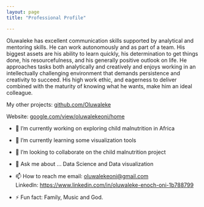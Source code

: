 ```yaml
---
layout: page
title: "Professional Profile"

---
```


Oluwaleke has excellent communication skills supported by analytical and mentoring skills. He can work autonomously and as part of a team. His biggest assets are his ability to learn quickly, his determination to get things done, his resourcefulness, and his generally positive outlook on life. He approaches tasks both analytically and creatively and enjoys working in an intellectually challenging environment that demands persistence and creativity to succeed. His high work ethic, and eagerness to deliver combined with the maturity of knowing what he wants, make him an ideal colleague. 

My other projects: [github.com/Oluwaleke](https://github.com/Oluwaleke)

Website: [google.com/view/oluwalekeoni/home](https://sites.google.com/view/oluwalekeoni/home)


- 🔭 I’m currently working on exploring child malnutrition in Africa 
- 🌱 I’m currently learning some visualization tools
- 👯 I’m looking to collaborate on the child malnutrition project
- 💬 Ask me about ... Data Science and Data visualization
- 📫 How to reach me 
     email: oluwalekeoni@gmail.com  
     Linkedln: https://www.linkedin.com/in/oluwaleke-enoch-oni-1b788799
     
- ⚡ Fun fact: Family, Music and God.

